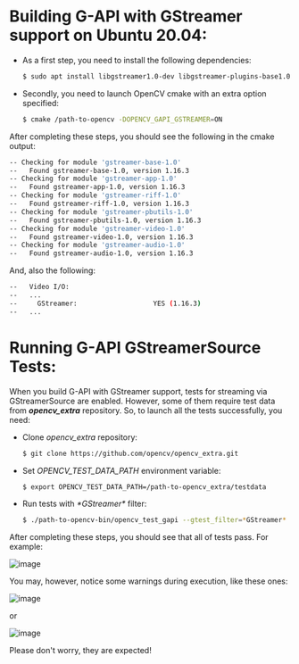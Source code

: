 # Building G-API with GStreamer support on Ubuntu 20.04:

* As a first step, you need to install the following dependencies:
  ```bash
  $ sudo apt install libgstreamer1.0-dev libgstreamer-plugins-base1.0-dev gstreamer1.0-plugins-{base,good,bad}
  ```

* Secondly, you need to launch OpenCV cmake with an extra option specified:    
  ```bash
  $ cmake /path-to-opencv -DOPENCV_GAPI_GSTREAMER=ON
  ```


After completing these steps, you should see the following in the cmake output:
  ```bash
  -- Checking for module 'gstreamer-base-1.0'
  --   Found gstreamer-base-1.0, version 1.16.3
  -- Checking for module 'gstreamer-app-1.0'
  --   Found gstreamer-app-1.0, version 1.16.3
  -- Checking for module 'gstreamer-riff-1.0'
  --   Found gstreamer-riff-1.0, version 1.16.3
  -- Checking for module 'gstreamer-pbutils-1.0'
  --   Found gstreamer-pbutils-1.0, version 1.16.3
  -- Checking for module 'gstreamer-video-1.0'
  --   Found gstreamer-video-1.0, version 1.16.3
  -- Checking for module 'gstreamer-audio-1.0'
  --   Found gstreamer-audio-1.0, version 1.16.3
  ```

And, also the following:
```bash
--   Video I/O:
--   ...
--     GStreamer:                   YES (1.16.3)
--   ...
```

# Running G-API GStreamerSource Tests:

When you build G-API with GStreamer support, tests for streaming via GStreamerSource are enabled. However, some of them require test data from **_opencv_extra_** repository. So, to launch all the tests successfully, you need:

* Clone _opencv_extra_ repository:
  ```bash
  $ git clone https://github.com/opencv/opencv_extra.git
  ```
* Set _OPENCV_TEST_DATA_PATH_ environment variable:
  ```bash
  $ export OPENCV_TEST_DATA_PATH=/path-to-opencv_extra/testdata
  ```
* Run tests with _\*GStreamer\*_ filter:
  ```bash
  $ ./path-to-opencv-bin/opencv_test_gapi --gtest_filter=*GStreamer*
  ```

After completing these steps, you should see that all of tests pass.
For example:

![image](https://github.com/opencv/opencv/assets/15359579/016da457-1370-4297-ba15-3b3ee20ad67f)

You may, however, notice some warnings during execution, like these ones:

![image](https://github.com/opencv/opencv/assets/15359579/29b80e31-b560-47bd-9d49-1c384a52ceee)

or

![image](https://github.com/opencv/opencv/assets/15359579/37e0c27a-1239-4921-94c1-407e2cdd5acf)

Please don't worry, they are expected!